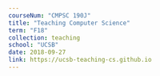 ```yaml
---
courseNum: "CMPSC 190J"
title: "Teaching Computer Science"
term: "F18"
collection: teaching
school: "UCSB"
date: 2018-09-27
link: https://ucsb-teaching-cs.github.io
---
```


